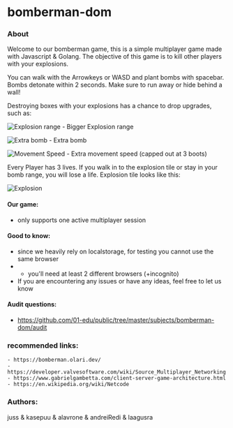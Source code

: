 # bomberman-dom

### About
Welcome to our bomberman game, this is a simple multiplayer game made with Javascript & Golang.
The objective of this game is to kill other players with your explosions. 

You can walk with the Arrowkeys or WASD and plant bombs with spacebar.
Bombs detonate within 2 seconds. Make sure to run away or hide behind a wall!

Destroying boxes with your explosions has a chance to drop upgrades, such as: 

![Explosion range](https://01.kood.tech/git/kasepuu/bomberman-dom/raw/branch/master/frontend/src/game/sprites/level01/blast.png) - Bigger Explosion range

![Extra bomb](https://01.kood.tech/git/kasepuu/bomberman-dom/raw/branch/master/frontend/src/game/sprites/level01/bomb.png) - Extra bomb

![Movement Speed](https://01.kood.tech/git/kasepuu/bomberman-dom/raw/branch/master/frontend/src/game/sprites/level01/speed.png) - Extra movement speed (capped out at 3 boots)

Every Player has 3 lives. If you walk in to the explosion tile or stay in your bomb range, you will lose a life. Explosion tile looks like this:

![Explosion](https://01.kood.tech/git/kasepuu/bomberman-dom/raw/branch/master/frontend/src/game/sprites/level01/explosion.png)

#### Our game:
- only supports one active multiplayer session

#### Good to know:
- since we heavily rely on localstorage, for testing you cannot use the same browser
- - you'll need at least 2 different browsers (+incognito)
- If you are encountering any issues or have any ideas, feel free to let us know

#### Audit questions:
- https://github.com/01-edu/public/tree/master/subjects/bomberman-dom/audit

### recommended links:
```
- https://bomberman.olari.dev/
- https://developer.valvesoftware.com/wiki/Source_Multiplayer_Networking
- https://www.gabrielgambetta.com/client-server-game-architecture.html
- https://en.wikipedia.org/wiki/Netcode
```

### Authors:

juss & kasepuu & alavrone & andreiRedi & laagusra
